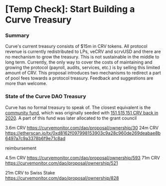 # [Temp Check]: Start Building a Curve Treasury

### Summary

Curve's current treasury consists of $15m in CRV tokens. All protocol revenue is currently redistributed to LPs, veCRV and scrvUSD and there are no mechanism to grow the treasury. This is not sustainable in the middle to long term. Currently, the only way to cover the costs of maintaining and growing the protocol (payroll, audits, services, etc.) is by selling this limited amount of CRV. This proposal introduces two mechanisms to redirect a part of pool fees towards a protocol treasury. Feedback and suggestions are more than welcome.

### State of the Curve DAO Treasury

Curve has no formal treasury to speak of. The closest equivalent is the [community fund](https://etherscan.io/address/0xe3997288987e6297ad550a69b31439504f513267), which was originally seeded with [151,515,151 CRV back in 2020](https://gov.curve.fi/t/scip-2-utilizing-the-community-fund/967). A part of this fund was later allocated to the grant council 



3.6m CRV
https://curvemonitor.com/dao/proposal/ownership/30
24m CRV
https://etherscan.io/tx/0xd8162f097998153903c9a28c960de269deabae8b6497a7c9a3378b6f9e71c8ad

reimbursement

4.5m CRV
https://curvemonitor.com/dao/proposal/ownership/593
71m CRV
https://curvemonitor.com/dao/proposal/ownership/521

21m CRV to Swiss Stake
https://curvemonitor.com/dao/proposal/ownership/828

